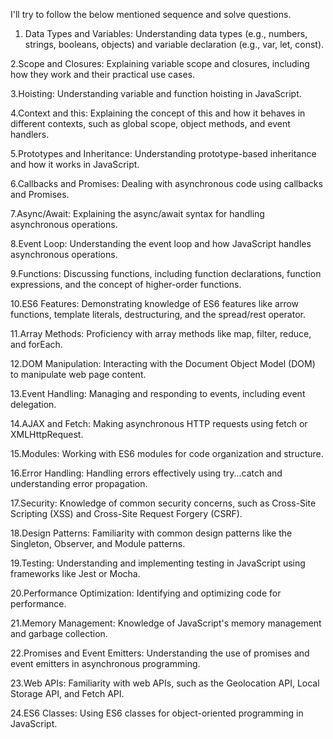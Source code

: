 I'll try to follow the below mentioned sequence and solve questions.

1. Data Types and Variables:
Understanding data types (e.g., numbers, strings, booleans, objects) and variable declaration (e.g., var, let, const).

2.Scope and Closures:
Explaining variable scope and closures, including how they work and their practical use cases.

3.Hoisting:
Understanding variable and function hoisting in JavaScript.

4.Context and this:
Explaining the concept of this and how it behaves in different contexts, such as global scope, object methods, and event handlers.

5.Prototypes and Inheritance:
Understanding prototype-based inheritance and how it works in JavaScript.

6.Callbacks and Promises:
Dealing with asynchronous code using callbacks and Promises.

7.Async/Await:
Explaining the async/await syntax for handling asynchronous operations.

8.Event Loop:
Understanding the event loop and how JavaScript handles asynchronous operations.

9.Functions:
Discussing functions, including function declarations, function expressions, and the concept of higher-order functions.

10.ES6 Features:
Demonstrating knowledge of ES6 features like arrow functions, template literals, destructuring, and the spread/rest operator.

11.Array Methods:
Proficiency with array methods like map, filter, reduce, and forEach.

12.DOM Manipulation:
Interacting with the Document Object Model (DOM) to manipulate web page content.

13.Event Handling:
Managing and responding to events, including event delegation.

14.AJAX and Fetch:
Making asynchronous HTTP requests using fetch or XMLHttpRequest.

15.Modules:
Working with ES6 modules for code organization and structure.

16.Error Handling:
Handling errors effectively using try...catch and understanding error propagation.

17.Security:
Knowledge of common security concerns, such as Cross-Site Scripting (XSS) and Cross-Site Request Forgery (CSRF).

18.Design Patterns:
Familiarity with common design patterns like the Singleton, Observer, and Module patterns.

19.Testing:
Understanding and implementing testing in JavaScript using frameworks like Jest or Mocha.

20.Performance Optimization:
Identifying and optimizing code for performance.

21.Memory Management:
Knowledge of JavaScript's memory management and garbage collection.

22.Promises and Event Emitters:
Understanding the use of promises and event emitters in asynchronous programming.

23.Web APIs:
Familiarity with web APIs, such as the Geolocation API, Local Storage API, and Fetch API.

24.ES6 Classes:
Using ES6 classes for object-oriented programming in JavaScript.
